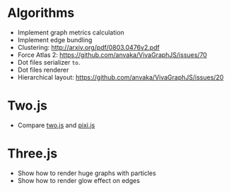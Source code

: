 # Algorithms
* Implement graph metrics calculation
* Implement edge bundling
* Clustering: http://arxiv.org/pdf/0803.0476v2.pdf
* Force Atlas 2: https://github.com/anvaka/VivaGraphJS/issues/70
* Dot files serializer `to`.
* Dot files renderer
* Hierarchical layout: https://github.com/anvaka/VivaGraphJS/issues/20

# Two.js
* Compare [two.js](https://github.com/jonobr1/two.js) and [pixi.js](https://github.com/GoodBoyDigital/pixi.js)

# Three.js
* Show how to render huge graphs with particles
* Show how to render glow effect on edges
